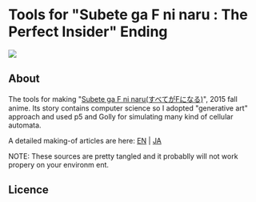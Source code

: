 # Tools for "Subete ga F ni naru : The Perfect Insider" Ending

![](http://baku89.com/wp-content/uploads/2015/10/0xffff_ed_0013-1280x720.jpg)

## About

The tools for making "[Subete ga F ni naru(すべてがFになる)](http://f-noitamina.com)", 2015 fall anime. Its story contains computer science so I adopted "generative art" approach and used p5 and Golly for simulating many kind of cellular automata.

A detailed making-of articles are here: [EN](http://baku89.com/article/2394) | [JA](http://baku89.com/article/2348)

NOTE: These sources are pretty tangled and it probablly will not work propery on your environm
ent.

## Licence

